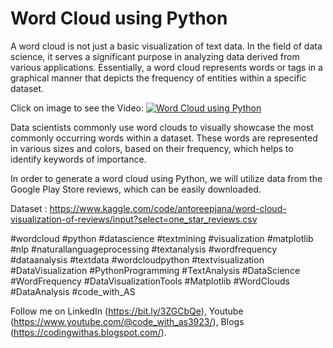 # Word Cloud using Python

A word cloud is not just a basic visualization of text data. In the field of data science, it serves a significant purpose in analyzing data derived from various applications. Essentially, a word cloud represents words or tags in a graphical manner that depicts the frequency of entities within a specific dataset.

Click on image to see the Video: 
[![Word Cloud using Python](https://user-images.githubusercontent.com/118778677/225939034-15bbc8e3-4c59-477e-8821-4bc85f8b949e.png)](https://www.youtube.com/watch?v=wcCpylPDkWo)

Data scientists commonly use word clouds to visually showcase the most commonly occurring words within a dataset. These words are represented in various sizes and colors, based on their frequency, which helps to identify keywords of importance.

In order to generate a word cloud using Python, we will utilize data from the Google Play Store reviews, which can be easily downloaded.

Dataset : https://www.kaggle.com/code/antoreepjana/word-cloud-visualization-of-reviews/input?select=one_star_reviews.csv

#wordcloud #python #datascience #textmining #visualization #matplotlib #nlp #naturallanguageprocessing #textanalysis #wordfrequency #dataanalysis #textdata #wordcloudpython #textvisualization #DataVisualization #PythonProgramming #TextAnalysis #DataScience #WordFrequency #DataVisualizationTools #Matplotlib #WordClouds #DataAnalysis #code_with_AS 

Follow me on LinkedIn (https://bit.ly/3ZGCbQe), 
Youtube (https://www.youtube.com/@code_with_as3923/),
Blogs (https://codingwithas.blogspot.com/).
